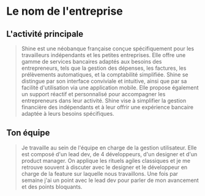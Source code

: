 # Le nom de l'entreprise

## L'activité principale

> Shine est une néobanque française conçue spécifiquement pour les travailleurs indépendants et les petites entreprises. Elle offre une gamme de services bancaires adaptés aux besoins des entrepreneurs, tels que la gestion des dépenses, les factures, les prélèvements automatiques, et la comptabilité simplifiée. Shine se distingue par son interface conviviale et intuitive, ainsi que par sa facilité d'utilisation via une application mobile. Elle propose également un support réactif et personnalisé pour accompagner les entrepreneurs dans leur activité. Shine vise à simplifier la gestion financière des indépendants et à leur offrir une expérience bancaire adaptée à leurs besoins spécifiques.

## Ton équipe

> Je travaille au sein de l'équipe en charge de la gestion utilisateur. Elle est composé d'un lead dev, de 4 développeurs, d'un designer et d'un product manager. On applique les rituels agiles classiques et je me retrouve souvent à discuter avec le designer et le développeur en charge de la feature sur laquelle nous travaillons. Une fois par semaine j'ai un point avec le lead dev pour parler de mon avancement et des points bloquants.

